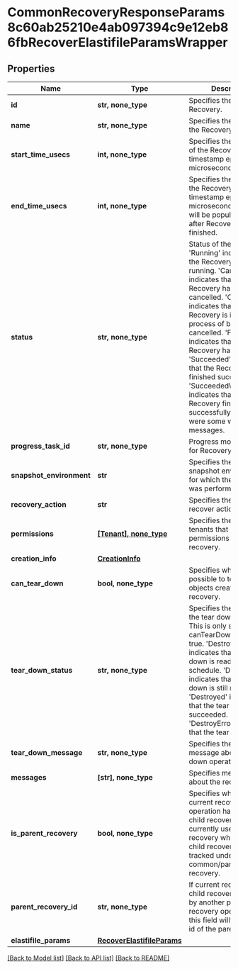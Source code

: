 # CommonRecoveryResponseParams8c60ab25210e4ab097394c9e12eb86fbRecoverElastifileParamsWrapper


## Properties
Name | Type | Description | Notes
------------ | ------------- | ------------- | -------------
**id** | **str, none_type** | Specifies the id of the Recovery. | [optional] 
**name** | **str, none_type** | Specifies the name of the Recovery. | [optional] 
**start_time_usecs** | **int, none_type** | Specifies the start time of the Recovery in Unix timestamp epoch in microseconds. | [optional] 
**end_time_usecs** | **int, none_type** | Specifies the end time of the Recovery in Unix timestamp epoch in microseconds. This field will be populated only after Recovery is finished. | [optional] 
**status** | **str, none_type** | Status of the Recovery. &#39;Running&#39; indicates that the Recovery is still running. &#39;Canceled&#39; indicates that the Recovery has been cancelled. &#39;Canceling&#39; indicates that the Recovery is in the process of being cancelled. &#39;Failed&#39; indicates that the Recovery has failed. &#39;Succeeded&#39; indicates that the Recovery has finished successfully. &#39;SucceededWithWarning&#39; indicates that the Recovery finished successfully, but there were some warning messages. | [optional] 
**progress_task_id** | **str, none_type** | Progress monitor task id for Recovery. | [optional] 
**snapshot_environment** | **str** | Specifies the type of snapshot environment for which the Recovery was performed. | [optional] 
**recovery_action** | **str** | Specifies the type of recover action. | [optional] 
**permissions** | [**[Tenant], none_type**](Tenant.md) | Specifies the list of tenants that have permissions for this recovery. | [optional] 
**creation_info** | [**CreationInfo**](CreationInfo.md) |  | [optional] 
**can_tear_down** | **bool, none_type** | Specifies whether it&#39;s possible to tear down the objects created by the recovery. | [optional] 
**tear_down_status** | **str, none_type** | Specifies the status of the tear down operation. This is only set when the canTearDown is set to true. &#39;DestroyScheduled&#39; indicates that the tear down is ready to schedule. &#39;Destroying&#39; indicates that the tear down is still running. &#39;Destroyed&#39; indicates that the tear down succeeded. &#39;DestroyError&#39; indicates that the tear down failed. | [optional] 
**tear_down_message** | **str, none_type** | Specifies the error message about the tear down operation if it fails. | [optional] 
**messages** | **[str], none_type** | Specifies messages about the recovery. | [optional] 
**is_parent_recovery** | **bool, none_type** | Specifies whether the current recovery operation has created child recoveries. This is currently used in SQL recovery where multiple child recoveries can be tracked under a common/parent recovery. | [optional] 
**parent_recovery_id** | **str, none_type** | If current recovery is child recovery triggered by another parent recovery operation, then this field willt specify the id of the parent recovery. | [optional] 
**elastifile_params** | [**RecoverElastifileParams**](RecoverElastifileParams.md) |  | [optional] 

[[Back to Model list]](../README.md#documentation-for-models) [[Back to API list]](../README.md#documentation-for-api-endpoints) [[Back to README]](../README.md)


